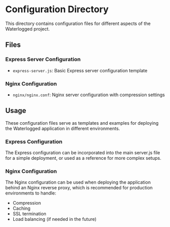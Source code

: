 # Configuration Directory

This directory contains configuration files for different aspects of the Waterlogged project.

## Files

### Express Server Configuration
- `express-server.js`: Basic Express server configuration template

### Nginx Configuration
- `nginx/nginx.conf`: Nginx server configuration with compression settings

## Usage

These configuration files serve as templates and examples for deploying the Waterlogged application in different environments.

### Express Configuration

The Express configuration can be incorporated into the main server.js file for a simple deployment, or used as a reference for more complex setups.

### Nginx Configuration

The Nginx configuration can be used when deploying the application behind an Nginx reverse proxy, which is recommended for production environments to handle:

- Compression
- Caching
- SSL termination
- Load balancing (if needed in the future)
